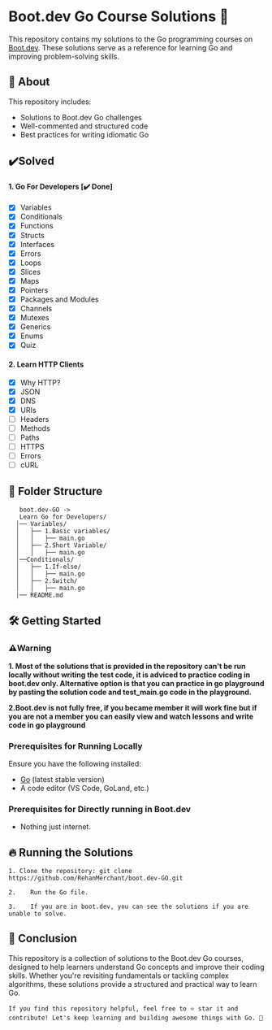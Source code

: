 # Boot.dev Go Course Solutions 🚀

This repository contains my solutions to the Go programming courses on [Boot.dev](https://boot.dev). These solutions serve as a reference for learning Go and improving problem-solving skills.

## 📌 About
This repository includes:
- Solutions to Boot.dev Go challenges
- Well-commented and structured code
- Best practices for writing idiomatic Go


## ✔️Solved
#### 1. Go For Developers [✔️ Done]
- [x]  Variables
- [x]  Conditionals
- [x]  Functions
- [x]  Structs
- [x]  Interfaces
- [x]  Errors
- [x]  Loops
- [x]  Slices
- [x]  Maps
- [x]  Pointers
- [x]  Packages and Modules
- [x]  Channels
- [x]  Mutexes
- [x]  Generics
- [x]  Enums
- [x]  Quiz

#### 2. Learn HTTP Clients
- [x]  Why HTTP?
- [x]  JSON
- [x]  DNS
- [x]  URIs
- [ ]  Headers
- [ ]  Methods
- [ ]  Paths
- [ ]  HTTPS
- [ ]  Errors
- [ ]  cURL

## 📁 Folder Structure

       boot.dev-GO ->
       Learn Go for Developers/     
      │── Variables/   
      │   ├── 1.Basic variables/     
      │   │   ├── main.go       
      │   ├── 2.Short Variable/         
      │   │   ├── main.go        
      │──Conditionals/       
      │   ├── 1.If-else/         
      │   │   ├── main.go        
      │   ├── 2.Switch/          
      │   │   ├── main.go   
      |── README.md                                
                  
## 🛠️ Getting Started
### ⚠️Warning
   **1. Most of the solutions that is provided in the repository can't be run locally without writing the test code, it is adviced to practice coding in boot.dev only. Alternative option is that you can practice in go playground by pasting the solution code and test_main.go code in the playground.**
   
**2.Boot.dev is not fully free, if you became member it will work fine but if you are not a member you can easily view and watch lessons and write code in go playground**

### Prerequisites for Running Locally
Ensure you have the following installed:
- [Go](https://go.dev/dl/) (latest stable version)
- A code editor (VS Code, GoLand, etc.)

### Prerequisites for Directly running in Boot.dev
- Nothing just internet.


## 🔥 Running the Solutions
`1. Clone the repository: git clone https://github.com/RehanMerchant/boot.dev-GO.git`


`2.    Run the Go file.`

`3.    If you are in boot.dev, you can see the solutions if you are unable to solve.`



## 🎯 Conclusion

This repository is a collection of solutions to the Boot.dev Go courses, designed to help learners understand Go concepts and improve their coding skills. Whether you're revisiting fundamentals or tackling complex algorithms, these solutions provide a structured and practical way to learn Go.  



`If you find this repository helpful, feel free to ⭐ star it and contribute! Let's keep learning and building awesome things with Go. 🚀`

